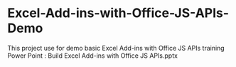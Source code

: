 # Excel-Add-ins-with-Office-JS-APIs-Demo
This project use for demo basic Excel Add-ins with Office JS APIs training
Power Point : Build Excel Add-ins with Office JS APIs.pptx 
